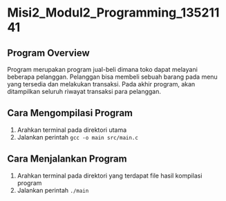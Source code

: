 # Misi2_Modul2_Programming_13521141

## Program Overview
Program merupakan program jual-beli dimana toko dapat melayani beberapa pelanggan. Pelanggan bisa membeli sebuah barang pada menu yang tersedia dan melakukan transaksi. Pada akhir program, akan ditampilkan seluruh riwayat transaksi para pelanggan.

## Cara Mengompilasi Program
1. Arahkan terminal pada direktori utama
2. Jalankan perintah `gcc -o main src/main.c`

## Cara Menjalankan Program
1. Arahkan terminal pada direktori yang terdapat file hasil kompilasi program
2. Jalankan perintah `./main`
